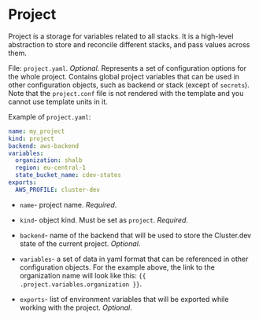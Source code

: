 # Project

Project is a storage for variables related to all stacks. It is a high-level abstraction to store and reconcile different stacks, and pass values across them.

File: `project.yaml`. *Optional*.
Represents a set of configuration options for the whole project. Contains global project variables that can be used in other configuration objects, such as backend or stack (except of `secrets`). Note that the `project.conf` file is not rendered with the template and you cannot use template units in it.

Example of `project.yaml`:

```yaml
name: my_project
kind: project
backend: aws-backend
variables:
  organization: shalb
  region: eu-central-1
  state_bucket_name: cdev-states
exports:
  AWS_PROFILE: cluster-dev  
```

* `name`- project name. *Required*.

* `kind`- object kind. Must be set as `project`. *Required*.

* `backend`- name of the backend that will be used to store the Cluster.dev state of the current project. *Optional*. 

* `variables`- a set of data in yaml format that can be referenced in other configuration objects. For the example above, the link to the organization name will look like this: `{{ .project.variables.organization }}`.

* `exports`- list of environment variables that will be exported while working with the project. *Optional*.
